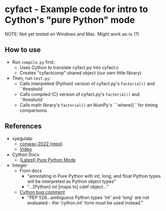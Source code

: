 # cyfact - Example code for intro to Cython's "pure Python" mode

NOTE: Not yet tested on Windows and Mac. Might work as-is (?)

## How to use
- Run ```compile.py``` first:
    - Uses Cython to translate cyfact.py into cyfact.c
    - Creates "cyfactcomp" shared object (our own little library)
- Then, run ```test.py```:
    - Calls interpreted (Python) version of cyfact.py's ```factorial()``` and ``threshold`
    - Calls compiled (C) version of cyfact.py's ```factorial()``` and ``threshold`
    - Calls math library's ```factorial()``` an NumPy's ```where()`` for timing comparisons

## References
- syegulalp
    - [conway-2022 (repo)](https://github.com/syegulalp/conway-2022)
    - [Video](https://www.youtube.com/watch?v=sGggkVaRMzY)
- Cython Docs
    - [(Latest) Pure Python Mode](https://cython.readthedocs.io/en/latest/src/tutorial/pure.html)
- Integer
    - From docs
        - "annotating in Pure Python with int, long, and float Python types will be interpreted as Python object types"
        - "...[Python] int [maps to] cdef object..."
    - [Cython bug comment](https://github.com/cython/cython/issues/4227)
        - "PEP 526...ambiguous Python types 'int' and 'long' are not evaluated - the 'cython.int' form must be used instead."
